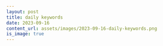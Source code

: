 ```yaml
---
layout: post
title: daily keywords
date: 2023-09-16
content_url: assets/images/2023-09-16-daily-keywords.png
is_image: true
---
```

